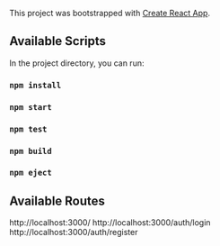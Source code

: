 This project was bootstrapped with [Create React App](https://github.com/facebook/create-react-app).

## Available Scripts

In the project directory, you can run:

### `npm install`
### `npm start`
### `npm test`
### `npm build`
### `npm eject`


## Available Routes

http://localhost:3000/
http://localhost:3000/auth/login
http://localhost:3000/auth/register